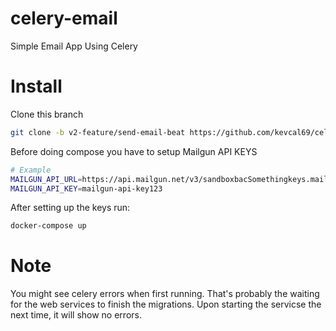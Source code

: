 # celery-email
Simple Email App Using Celery


# Install
Clone this branch
```Bash
git clone -b v2-feature/send-email-beat https://github.com/kevcal69/celery-email.git
```

Before doing compose you have to setup Mailgun API KEYS

```Bash
# Example
MAILGUN_API_URL=https://api.mailgun.net/v3/sandboxbacSomethingkeys.mailgun.org/messages
MAILGUN_API_KEY=mailgun-api-key123
```
After setting up the keys run:
```Bash
docker-compose up
```


# Note
You might see celery errors when first running. That's probably the waiting for the web services to finish the migrations.
Upon starting the servicse the next time, it will show no errors.